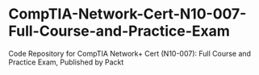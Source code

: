 # CompTIA-Network-Cert-N10-007-Full-Course-and-Practice-Exam
Code Repository for CompTIA Network+ Cert (N10-007): Full Course and Practice Exam, Published by Packt
